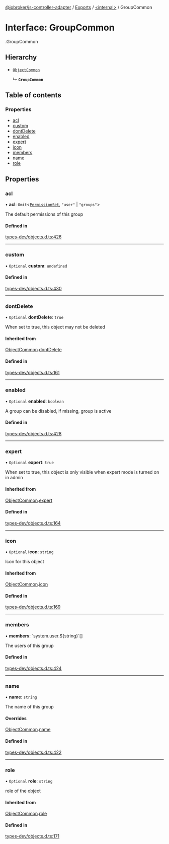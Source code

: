 [@iobroker/js-controller-adapter](../README.md) / [Exports](../modules.md) / [<internal\>](../modules/internal_.md) / GroupCommon

# Interface: GroupCommon

[<internal>](../modules/internal_.md).GroupCommon

## Hierarchy

- [`ObjectCommon`](internal_.ObjectCommon.md)

  ↳ **`GroupCommon`**

## Table of contents

### Properties

- [acl](internal_.GroupCommon.md#acl)
- [custom](internal_.GroupCommon.md#custom)
- [dontDelete](internal_.GroupCommon.md#dontdelete)
- [enabled](internal_.GroupCommon.md#enabled)
- [expert](internal_.GroupCommon.md#expert)
- [icon](internal_.GroupCommon.md#icon)
- [members](internal_.GroupCommon.md#members)
- [name](internal_.GroupCommon.md#name)
- [role](internal_.GroupCommon.md#role)

## Properties

### acl

• **acl**: `Omit`<[`PermissionSet`](internal_.PermissionSet.md), ``"user"`` \| ``"groups"``\>

The default permissions of this group

#### Defined in

[types-dev/objects.d.ts:426](https://github.com/ioBroker/ioBroker.js-controller/blob/9e3b8273/packages/types-dev/objects.d.ts#L426)

___

### custom

• `Optional` **custom**: `undefined`

#### Defined in

[types-dev/objects.d.ts:430](https://github.com/ioBroker/ioBroker.js-controller/blob/9e3b8273/packages/types-dev/objects.d.ts#L430)

___

### dontDelete

• `Optional` **dontDelete**: ``true``

When set to true, this object may not be deleted

#### Inherited from

[ObjectCommon](internal_.ObjectCommon.md).[dontDelete](internal_.ObjectCommon.md#dontdelete)

#### Defined in

[types-dev/objects.d.ts:161](https://github.com/ioBroker/ioBroker.js-controller/blob/9e3b8273/packages/types-dev/objects.d.ts#L161)

___

### enabled

• `Optional` **enabled**: `boolean`

A group can be disabled, if missing, group is active

#### Defined in

[types-dev/objects.d.ts:428](https://github.com/ioBroker/ioBroker.js-controller/blob/9e3b8273/packages/types-dev/objects.d.ts#L428)

___

### expert

• `Optional` **expert**: ``true``

When set to true, this object is only visible when expert mode is turned on in admin

#### Inherited from

[ObjectCommon](internal_.ObjectCommon.md).[expert](internal_.ObjectCommon.md#expert)

#### Defined in

[types-dev/objects.d.ts:164](https://github.com/ioBroker/ioBroker.js-controller/blob/9e3b8273/packages/types-dev/objects.d.ts#L164)

___

### icon

• `Optional` **icon**: `string`

Icon for this object

#### Inherited from

[ObjectCommon](internal_.ObjectCommon.md).[icon](internal_.ObjectCommon.md#icon)

#### Defined in

[types-dev/objects.d.ts:169](https://github.com/ioBroker/ioBroker.js-controller/blob/9e3b8273/packages/types-dev/objects.d.ts#L169)

___

### members

• **members**: \`system.user.${string}\`[]

The users of this group

#### Defined in

[types-dev/objects.d.ts:424](https://github.com/ioBroker/ioBroker.js-controller/blob/9e3b8273/packages/types-dev/objects.d.ts#L424)

___

### name

• **name**: `string`

The name of this group

#### Overrides

[ObjectCommon](internal_.ObjectCommon.md).[name](internal_.ObjectCommon.md#name)

#### Defined in

[types-dev/objects.d.ts:422](https://github.com/ioBroker/ioBroker.js-controller/blob/9e3b8273/packages/types-dev/objects.d.ts#L422)

___

### role

• `Optional` **role**: `string`

role of the object

#### Inherited from

[ObjectCommon](internal_.ObjectCommon.md).[role](internal_.ObjectCommon.md#role)

#### Defined in

[types-dev/objects.d.ts:171](https://github.com/ioBroker/ioBroker.js-controller/blob/9e3b8273/packages/types-dev/objects.d.ts#L171)
